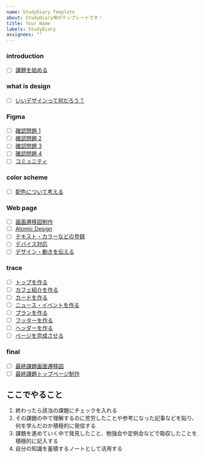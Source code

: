 ```yaml
---
name: StudyDiary Template
about: StudyDiary用のテンプレートです！
title: Your Name
labels: StudyDiary
assignees: ""
---
```


### introduction

- [ ] [課題を始める](https://design-basic.netlify.app/introduction/)

### what is design

- [ ] [いいデザインって何だろう？](https://design-basic.netlify.app/what-is-design/)

### Figma

- [ ] [確認問題 1](https://design-basic.netlify.app/figma/section1-5/)
- [ ] [確認問題 2](https://design-basic.netlify.app/figma/section2-8/)
- [ ] [確認問題 3](https://design-basic.netlify.app/figma/section3-12/)
- [ ] [確認問題 4](https://design-basic.netlify.app/figma/section4-2/)
- [ ] [コミュニティ](https://design-basic.netlify.app/figma/section5/)

### color scheme

- [ ] [配色について考える](https://design-basic.netlify.app/color-scheme/)

### Web page

- [ ] [画面遷移図制作](https://design-basic.netlify.app/web/chart/)
- [ ] [Atomic Design](https://design-basic.netlify.app/web/atomic-design/)
- [ ] [テキスト・カラーなどの登録](https://design-basic.netlify.app/web/text-color/)
- [ ] [デバイス対応](https://design-basic.netlify.app/web/device/)
- [ ] [デザイン・動きを伝える](https://design-basic.netlify.app/web/to-engineer/)

### trace

- [ ] [トップを作る](https://design-basic.netlify.app/trace/section4/)
- [ ] [カフェ紹介を作る](https://design-basic.netlify.app/trace/section5/)
- [ ] [カードを作る](https://design-basic.netlify.app/trace/section6/)
- [ ] [ニュース・イベントを作る](https://design-basic.netlify.app/trace/section7/)
- [ ] [プランを作る](https://design-basic.netlify.app/trace/section8/)
- [ ] [フッターを作る](https://design-basic.netlify.app/trace/section9/)
- [ ] [ヘッダーを作る](https://design-basic.netlify.app/trace/section3/)
- [ ] [ページを完成させる](https://design-basic.netlify.app/trace/section10/)

### final

- [ ] [最終課題画面遷移図](https://design-basic.netlify.app/final/chart/)
- [ ] [最終課題トップページ制作](https://design-basic.netlify.app/final/top/)

## ここでやること

1. 終わったら該当の課題にチェックを入れる
2. その課題の中で理解するのに苦労したことや参考になった記事などを貼り、何を学んだのか積極的に発信する
3. 課題を進めていく中で発見したこと、勉強会や定例会などで吸収したことを積極的に記入する
4. 自分の知識を蓄積するノートとして活用する
